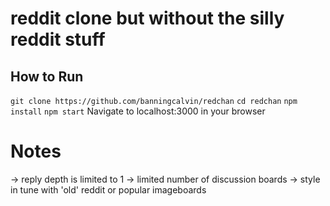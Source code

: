 # reddit clone but without the silly reddit stuff
## How to Run
`git clone https://github.com/banningcalvin/redchan`
`cd redchan`
`npm install`
`npm start`
Navigate to localhost:3000 in your browser
# Notes
-> reply depth is limited to 1
-> limited number of discussion boards
-> style in tune with 'old' reddit or popular imageboards
